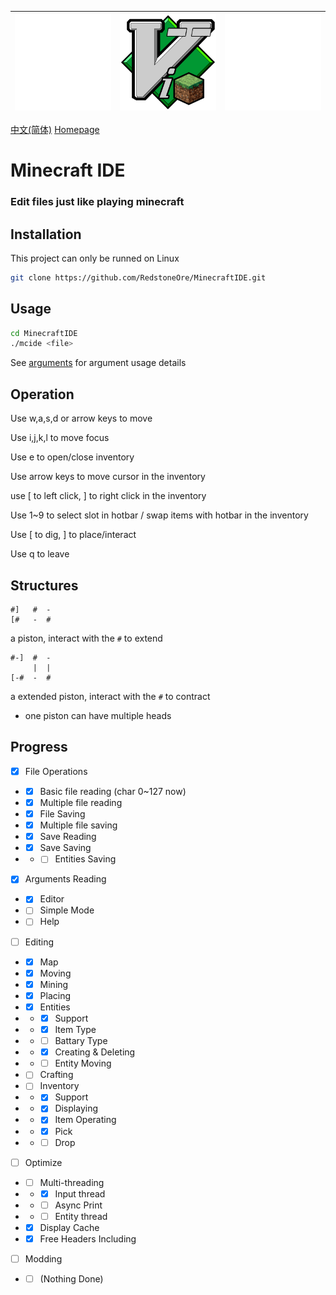 |![Empty Image](docs/empty.png)|![Minecraft IDE](MinecraftIDE.png)|![Empty Image](docs/empty.png)|
|-|-|-|

[中文(简体)](docs/README.zh-CN.md) [Homepage](.)

# Minecraft IDE
### Edit files just like playing minecraft

## Installation
This project can only be runned on Linux
```sh
git clone https://github.com/RedstoneOre/MinecraftIDE.git

```

## Usage
```sh
cd MinecraftIDE
./mcide <file>
```
See [arguments](docs/arguments/en-US.txt) for argument usage details

## Operation

Use w,a,s,d or arrow keys to move

Use i,j,k,l to move focus

Use e to open/close inventory

Use arrow keys to move cursor in the inventory

use \[ to left click, \] to right click in the inventory

Use 1~9 to select slot in hotbar / swap items with hotbar in the inventory

Use \[ to dig, \] to place/interact

Use q to leave

## Structures

```
#]   #  -
[#   -  #
```
a piston, interact with the `#` to extend
```
#-]  #  -
     |  |
[-#  -  #
```
a extended piston, interact with the `#` to contract
+ one piston can have multiple heads

## Progress

- [x] File Operations
- - [x] Basic file reading (char 0~127 now)
- - [x] Multiple file reading
- - [x] File Saving
- - [x] Multiple file saving
- - [x] Save Reading
- - [x] Save Saving
- - - [ ] Entities Saving
- [x] Arguments Reading
- - [x] Editor
- - [ ] Simple Mode
- - [ ] Help
- [ ] Editing
- - [x] Map
- - [x] Moving
- - [x] Mining
- - [x] Placing
- - [x] Entities
- - - [x] Support
- - - [x] Item Type
- - - [ ] Battary Type
- - - [x] Creating & Deleting
- - - [ ] Entity Moving
- - [ ] Crafting
- - [ ] Inventory
- - - [x] Support
- - - [x] Displaying
- - - [x] Item Operating
- - - [x] Pick
- - - [ ] Drop
- [ ] Optimize
- - [ ] Multi-threading
- - - [x] Input thread
- - - [ ] Async Print
- - - [ ] Entity thread
- - [x] Display Cache
- - [x] Free Headers Including
- [ ] Modding
- - [ ] \(Nothing Done\)

